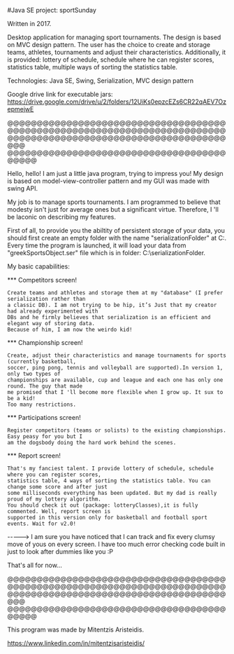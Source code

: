 #Java SE project: sportSunday

Written in 2017.

Desktop application for managing sport tournaments. The design is based on MVC design pattern. The user has the 
choice to create and storage teams, athletes, tournaments and adjust their characteristics. Additionally, it is 
provided: lottery of schedule, schedule where he can register scores, statistics table, multiple ways of sorting 
the statistics table.

Technologies: Java SE, Swing, Serialization, MVC design pattern

Google drive link for executable jars: https://drive.google.com/drive/u/2/folders/12UiKs0epzcEZs6CR22qAEV7OzepmejwE

@@@@@@@@@@@@@@@@@@@@@@@@@@@@@@@@@@@@@@@@@@@@@@@@@@@@@@@@@@@@@@@@@@@@@@@@@@@@@@@@@@@@@@@@@@@@@@@@@@@@@@@@@@@@@@@@@@
@@@@@@@@@@@@@@@@@@@@@@@@@@@@@@@@@@@@@@@@@@

Hello, hello! I am just a little java program, trying to impress you! My design is based on 
model-view-controller pattern and my GUI was made with swing API.

My job is to manage sports tournaments. I am programmed to believe that modesty isn't just for
average ones but a significant virtue. Therefore, I 'll be laconic on describing my features.

First of all, to provide you the abiltity of persistent storage of your data, you should first 
create an empty folder with the name "serializationFolder" at C:. Every time the program is 
launched, it will load your data from "greekSportsObject.ser" file which is in folder: 
C:\serializationFolder.

My basic capabilities:

*** Competitors screen!

    Create teams and athletes and storage them at my "database" (I prefer serialization rather than 
    a classic DB). I am not trying to be hip, it’s Just that my creator had already experimented with
    DBs and he firmly believes that serialization is an efficient and elegant way of storing data. 
    Because of him, I am now the weirdo kid!

*** Championship screen!

    Create, adjust their characteristics and manage tournaments for sports (currently basketball, 
    soccer, ping pong, tennis and volleyball are supported).In version 1, only two types of 
    championships are available, cup and league and each one has only one round. The guy that made 
    me promised that I 'll become more flexible when I grow up. It sux to be a kid! 
    Too many restrictions. 

*** Participations screen!

    Register competitors (teams or solists) to the existing championships. Easy peasy for you but I 
    am the dogsbody doing the hard work behind the scenes.

*** Report screen!

    That's my fanciest talent. I provide lottery of schedule, schedule where you can register scores, 
    statistics table, 4 ways of sorting the statistics table. You can change some score and after just 
    some milliseconds everything has been updated. But my dad is really proud of my lottery algorithm. 
    You should check it out (package: lotteryClasses),it is fully commented. Well, report screen is 
    supported in this version only for basketball and football sport events. Wait for v2.0!

-----> I am sure you have noticed that I can track and fix every clumsy move of yous on every screen. 
       I have too much error checking code built in just to look after dummies like you :P
       
That's all for now...

@@@@@@@@@@@@@@@@@@@@@@@@@@@@@@@@@@@@@@@@@@@@@@@@@@@@@@@@@@@@@@@@@@@@@@@@@@@@@@@@@@@@@@@@@@@@@@@@@@@@@@@@@@@@@@@@@@
@@@@@@@@@@@@@@@@@@@@@@@@@@@@@@@@@@@@@@@@@@

This program was made by Mitentzis Aristeidis. 

https://www.linkedin.com/in/mitentzisaristeidis/

